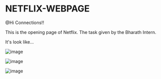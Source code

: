 # NETFLIX-WEBPAGE

@Hi Connections!!

This is the opening page of Netflix.  The task given by the Bharath Intern.

It's look like...

![image](https://github.com/NARAYANAM-SAITEJASWI/NETFLIX-WEBPAGE/assets/143615798/3c90fbe9-fafd-4507-84dd-0a07480c3519)

![image](https://github.com/NARAYANAM-SAITEJASWI/NETFLIX-WEBPAGE/assets/143615798/8f6d89eb-83f9-416a-a881-583aa4158680)

![image](https://github.com/NARAYANAM-SAITEJASWI/NETFLIX-WEBPAGE/assets/143615798/d483b64f-95cc-4855-a656-7a9c7b29b42a)
